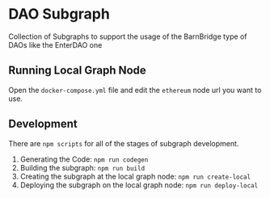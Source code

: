 # DAO Subgraph

Collection of Subgraphs to support the usage of the BarnBridge type of DAOs like the EnterDAO one

## Running Local Graph Node

Open the `docker-compose.yml` file and edit the `ethereum` node url you want to use. 

## Development

There are `npm scripts` for all of the stages of subgraph development.

1. Generating the Code: `npm run codegen`
2. Building the subgraph: `npm run build`
3. Creating the subgraph at the local graph node: `npm run create-local`
4. Deploying the subgraph on the local graph node: `npm run deploy-local`